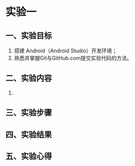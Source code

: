 # 实验一  
## 一、实验目标  
1. 搭建 Android（Android Studio）开发环境；
2. 熟悉并掌握Git与GitHub.com提交实验代码的方法。
## 二、实验内容  
1. 
## 三、实验步骤  
## 四、实验结果  
## 五、实验心得
